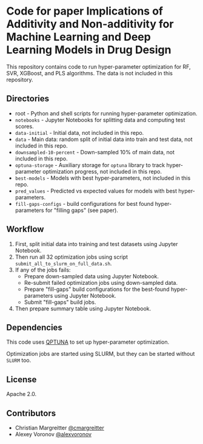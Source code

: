 # Code for paper Implications of Additivity and Non-additivity for Machine Learning and Deep Learning Models in Drug Design

This repository contains code to run hyper-parameter optimization for RF, SVR, XGBoost, and PLS algorithms. The data is not included in this repository.

## Directories
  * root - Python and shell scripts for running hyper-parameter optimization.
  * `notebooks` - Jupyter Notebooks for splitting data and computing test scores.
  * `data-initial` - Initial data, not included in this repo.
  * `data` - Main data: random split of initial data into train and test data, not included in this repo.
  * `downsampled-10-percent` - Down-sampled 10% of main data, not included in this repo.
  * `optuna-storage` - Auxiliary storage for `optuna` library to track hyper-parameter optimization progress, not included in this repo.
  * `best-models` - Models with best hyper-parameters, not included in this repo.
  * `pred_values` - Predicted vs expected values for models with best hyper-parameters.
  * `fill-gaps-configs` - build configurations for best found hyper-parameters for "filling gaps" (see paper).

## Workflow

1. First, split initial data into training and test datasets using Jupyter Notebook.
2. Then run all 32 optimization jobs using script `submit_all_to_slurm_on_full_data.sh`.
3. If any of the jobs fails:
    * Prepare down-sampled data using Jupyter Notebook.
    * Re-submit failed optimization jobs using down-sampled data.
    * Prepare "fill-gaps" build configurations for the best-found hyper-parameters using Jupyter Notebook.
    * Submit "fill-gaps" build jobs.
4. Then prepare summary table using Jupyter Notebook.

## Dependencies

This code uses [QPTUNA](https://github.com/MolecularAI/qptuna) to set up hyper-parameter optimization.

Optimization jobs are started using SLURM, but they can be started without `SLURM` too.

## License

Apache 2.0.

## Contributors
- Christian Margreitter [@cmargreitter](https://github.com/CMargreitter)
- Alexey Voronov [@alexvoronov](https://github.com/AlexVoronov)
